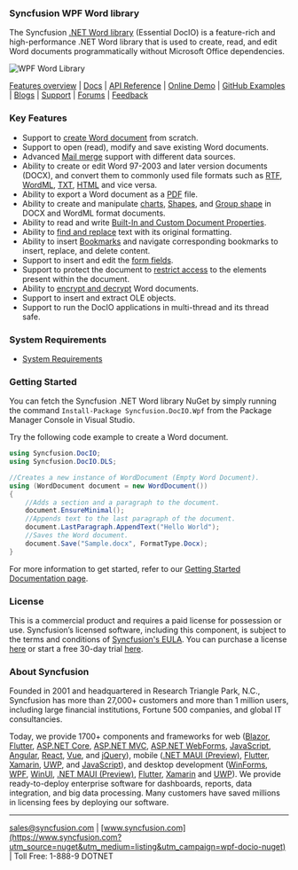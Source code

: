 ### Syncfusion WPF Word library
The Syncfusion [.NET Word library](https://www.syncfusion.com/word-framework/net/word-library?utm_source=nuget&utm_medium=listing&utm_campaign=wpf-docio-nuget) (Essential DocIO) is a feature-rich and high-performance .NET Word library that is used to create, read, and edit Word documents programmatically without Microsoft Office dependencies.

![WPF Word Library](https://cdn.syncfusion.com/nuget-readme/fileformats/net-word-library.png)

[Features overview](https://www.syncfusion.com/word-framework/net/word-library?utm_source=nuget&utm_medium=listing&utm_campaign=wpf-docio-nuget) | [Docs](https://help.syncfusion.com/file-formats/docio/overview?utm_source=nuget&utm_medium=listing&utm_campaign=wpf-docio-nuget) | [API Reference](https://help.syncfusion.com/cr/file-formats/Syncfusion.DocIO.html?utm_source=nuget&utm_medium=listing&utm_campaign=wpf-docio-nuget) | [Online Demo](https://ej2.syncfusion.com/aspnetmvc/DocIO/UpdateFields?utm_source=nuget&utm_medium=listing&utm_campaign=wpf-docio-nuget#/material) | [GitHub Examples](https://github.com/SyncfusionExamples/DocIO-Examples?utm_source=nuget&utm_medium=listing&utm_campaign=wpf-docio-nuget) | [Blogs](https://www.syncfusion.com/blogs/?utm_source=nuget&utm_medium=listing&utm_campaign=wpf-docio-nuget&s=docio) | [Support](https://support.syncfusion.com/create?utm_source=nuget&utm_medium=listing&utm_campaign=wpf-docio-nuget) | [Forums](https://www.syncfusion.com/forums?utm_source=nuget&utm_medium=listing&utm_campaign=wpf-docio-nuget) | [Feedback](https://www.syncfusion.com/feedback/wpf?utm_source=nuget&utm_medium=listing&utm_campaign=wpf-docio-nuget)

### Key Features
* Support to [create Word document](https://help.syncfusion.com/file-formats/docio/getting-started?utm_source=nuget&utm_medium=listing&utm_campaign=wpf-docio-nuget) from scratch.
* Support to open (read), modify and save existing Word documents.
* Advanced [Mail merge](https://help.syncfusion.com/file-formats/docio/working-with-mailmerge?utm_source=nuget&utm_medium=listing&utm_campaign=wpf-docio-nuget) support with different data sources.
* Ability to create or edit Word 97-2003 and later version documents (DOCX), and convert them to commonly used file formats such as [RTF](https://help.syncfusion.com/file-formats/docio/rtf?utm_source=nuget&utm_medium=listing&utm_campaign=wpf-docio-nuget), [WordML](https://help.syncfusion.com/file-formats/docio/word-file-formats?utm_source=nuget&utm_medium=listing&utm_campaign=wpf-docio-nuget#word-processing-xml-xml), [TXT](https://help.syncfusion.com/file-formats/docio/text?utm_source=nuget&utm_medium=listing&utm_campaign=wpf-docio-nuget), [HTML](https://help.syncfusion.com/file-formats/docio/html?utm_source=nuget&utm_medium=listing&utm_campaign=wpf-docio-nuget) and vice versa.
* Ability to export a Word document as a [PDF](https://help.syncfusion.com/file-formats/docio/word-to-pdf?utm_source=nuget&utm_medium=listing&utm_campaign=wpf-docio-nuget) file.
* Ability to create and manipulate [charts](https://help.syncfusion.com/file-formats/docio/working-with-charts?utm_source=nuget&utm_medium=listing&utm_campaign=wpf-docio-nuget), [Shapes](https://help.syncfusion.com/file-formats/docio/working-with-shapes?utm_source=nuget&utm_medium=listing&utm_campaign=wpf-docio-nuget), and [Group shape](https://help.syncfusion.com/file-formats/docio/working-with-shapes?utm_source=nuget&utm_medium=listing&utm_campaign=wpf-docio-nuget#grouping-shapes) in DOCX and WordML format documents.
* Ability to read and write [Built-In and Custom Document Properties](https://help.syncfusion.com/file-formats/docio/working-with-word-document?utm_source=nuget&utm_medium=listing&utm_campaign=wpf-docio-nuget#working-with-word-document-properties).
* Ability to [find and replace](https://help.syncfusion.com/file-formats/docio/working-with-find-and-replace?utm_source=nuget&utm_medium=listing&utm_campaign=wpf-docio-nuget) text with its original formatting.
* Ability to insert [Bookmarks](https://help.syncfusion.com/file-formats/docio/working-with-bookmarks?utm_source=nuget&utm_medium=listing&utm_campaign=wpf-docio-nuget) and navigate corresponding bookmarks to insert, replace, and delete content.
* Support to insert and edit the [form fields](https://help.syncfusion.com/file-formats/docio/working-with-form-fields?utm_source=nuget&utm_medium=listing&utm_campaign=wpf-docio-nuget).
* Support to protect the document to [restrict access](https://help.syncfusion.com/file-formats/docio/working-with-security?utm_source=nuget&utm_medium=listing&utm_campaign=wpf-docio-nuget#protecting-word-document-from-editing) to the elements present within the document.
* Ability to [encrypt and decrypt](https://help.syncfusion.com/file-formats/docio/working-with-security?utm_source=nuget&utm_medium=listing&utm_campaign=wpf-docio-nuget) Word documents.
* Support to insert and extract OLE objects.
* Support to run the DocIO applications in multi-thread and its thread safe.

### System Requirements
* [System Requirements](https://help.syncfusion.com/file-formats/installation-and-upgrade/system-requirements?utm_source=nuget&utm_medium=listing&utm_campaign=wpf-docio-nuget)

### Getting Started
You can fetch the Syncfusion .NET Word library NuGet by simply running the command `Install-Package Syncfusion.DocIO.Wpf` from the Package Manager Console in Visual Studio.

Try the following code example to create a Word document.

```csharp
using Syncfusion.DocIO;
using Syncfusion.DocIO.DLS;

//Creates a new instance of WordDocument (Empty Word Document).
using (WordDocument document = new WordDocument())
{
    //Adds a section and a paragraph to the document.
    document.EnsureMinimal();
    //Appends text to the last paragraph of the document.
    document.LastParagraph.AppendText("Hello World");
    //Saves the Word document.
    document.Save("Sample.docx", FormatType.Docx);
}
```

For more information to get started, refer to our [Getting Started Documentation page](https://help.syncfusion.com/file-formats/docio/getting-started?utm_source=nuget&utm_medium=listing&utm_campaign=wpf-docio-nuget).

### License
This is a commercial product and requires a paid license for possession or use. Syncfusion’s licensed software, including this component, is subject to the terms and conditions of [Syncfusion's EULA](https://www.syncfusion.com/eula/es/?utm_source=nuget&utm_medium=listing&utm_campaign=wpf-docio-nuget). You can purchase a license [here]( https://www.syncfusion.com/sales/products?utm_source=nuget&utm_medium=listing&utm_campaign=wpf-docio-nuget) or start a free 30-day trial [here](https://www.syncfusion.com/account/manage-trials/start-trials?utm_source=nuget&utm_medium=listing&utm_campaign=wpf-docio-nuget).

### About Syncfusion
Founded in 2001 and headquartered in Research Triangle Park, N.C., Syncfusion has more than 27,000+ customers and more than 1 million users, including large financial institutions, Fortune 500 companies, and global IT consultancies.

Today, we provide 1700+ components and frameworks for web ([Blazor](https://www.syncfusion.com/blazor-components?utm_source=nuget&utm_medium=listing&utm_campaign=wpf-docio-nuget), [Flutter](https://www.syncfusion.com/flutter-widgets?utm_source=nuget&utm_medium=listing&utm_campaign=wpf-docio-nuget), [ASP.NET Core](https://www.syncfusion.com/aspnet-core-ui-controls?utm_source=nuget&utm_medium=listing&utm_campaign=wpf-docio-nuget), [ASP.NET MVC](https://www.syncfusion.com/aspnet-mvc-ui-controls?utm_source=nuget&utm_medium=listing&utm_campaign=wpf-docio-nuget), [ASP.NET WebForms](https://www.syncfusion.com/jquery/aspnet-webforms-ui-controls?utm_source=nuget&utm_medium=listing&utm_campaign=wpf-docio-nuget), [JavaScript](https://www.syncfusion.com/javascript-ui-controls?utm_source=nuget&utm_medium=listing&utm_campaign=wpf-docio-nuget), [Angular](https://www.syncfusion.com/angular-ui-components?utm_source=nuget&utm_medium=listing&utm_campaign=wpf-docio-nuget), [React](https://www.syncfusion.com/react-ui-components?utm_source=nuget&utm_medium=listing&utm_campaign=wpf-docio-nuget), [Vue](https://www.syncfusion.com/vue-ui-components?utm_source=nuget&utm_medium=listing&utm_campaign=wpf-docio-nuget), and [jQuery](https://www.syncfusion.com/jquery-ui-widgets?utm_source=nuget&utm_medium=listing&utm_campaign=wpf-docio-nuget)), mobile ([.NET MAUI (Preview)](https://www.syncfusion.com/maui-controls?utm_source=nuget&utm_medium=listing&utm_campaign=wpf-docio-nuget), [Flutter](https://www.syncfusion.com/flutter-widgets?utm_source=nuget&utm_medium=listing&utm_campaign=wpf-docio-nuget), [Xamarin](https://www.syncfusion.com/xamarin-ui-controls?utm_source=nuget&utm_medium=listing&utm_campaign=wpf-docio-nuget), [UWP](https://www.syncfusion.com/uwp-ui-controls?utm_source=nuget&utm_medium=listing&utm_campaign=wpf-docio-nuget), and [JavaScript](https://www.syncfusion.com/javascript-ui-controls?utm_source=nuget&utm_medium=listing&utm_campaign=wpf-docio-nuget)), and desktop development ([WinForms](https://www.syncfusion.com/winforms-ui-controls?utm_source=nuget&utm_medium=listing&utm_campaign=wpf-docio-nuget), [WPF](https://www.syncfusion.com/wpf-ui-controls?utm_source=nuget&utm_medium=listing&utm_campaign=wpf-docio-nuget), [WinUI](https://www.syncfusion.com/winui-controls?utm_source=nuget&utm_medium=listing&utm_campaign=wpf-docio-nuget), [.NET MAUI (Preview)](https://www.syncfusion.com/maui-controls?utm_source=nuget&utm_medium=listing&utm_campaign=wpf-docio-nuget), [Flutter](https://www.syncfusion.com/flutter-widgets?utm_source=nuget&utm_medium=listing&utm_campaign=wpf-docio-nuget), [Xamarin](https://www.syncfusion.com/xamarin-ui-controls?utm_source=nuget&utm_medium=listing&utm_campaign=wpf-docio-nuget) and [UWP](https://www.syncfusion.com/uwp-ui-controls?utm_source=nuget&utm_medium=listing&utm_campaign=wpf-docio-nuget)). We provide ready-to-deploy enterprise software for dashboards, reports, data integration, and big data processing. Many customers have saved millions in licensing fees by deploying our software.

___

[sales@syncfusion.com](mailto:sales@syncfusion.com?Subject=Syncfusion%20WPF%20DocIO%20-%20NuGet) | [www.syncfusion.com](https://www.syncfusion.com?utm_source=nuget&utm_medium=listing&utm_campaign=wpf-docio-nuget) | Toll Free: 1-888-9 DOTNET